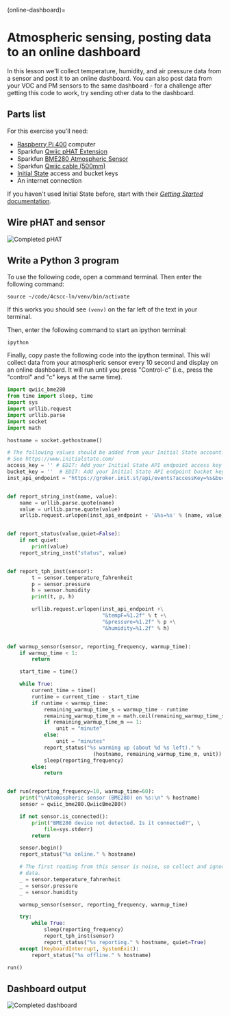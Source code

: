 (online-dashboard)=
# Atmospheric sensing, posting data to an online dashboard

In this lesson we'll collect temperature, humidity, and air pressure data from
a sensor and post it to an online dashboard. You can also post data from your
VOC and PM sensors to the same dashboard - for a challenge after getting this
code to work, try sending other data to the dashboard.

## Parts list

For this exercise you'll need:
* [Raspberry Pi 400](https://www.sparkfun.com/products/17377) computer
* Sparkfun [Qwiic pHAT Extension](https://www.sparkfun.com/products/17512)
* Sparkfun [BME280 Atmospheric Sensor](https://www.sparkfun.com/products/15440)
* Sparkfun [Qwiic cable (500mm)](https://www.sparkfun.com/products/14429)
* [Initial State](https://www.initialstate.com/) access and bucket keys
* An internet connection

If you haven't used Initial State before, start with their [_Getting Started_ documentation](https://support.initialstate.com/hc/en-us/categories/360000428291-Using-Initial-State).

## Wire pHAT and sensor

![Completed pHAT](images/pHAT-1.jpg)

## Write a Python 3 program

To use the following code, open a command terminal. Then enter the following command:

```
source ~/code/4cscc-ln/venv/bin/activate
```

If this works you should see `(venv)` on the far left of the text in
your terminal.

Then, enter the following command to start an ipython terminal:

```
ipython
```

Finally, copy paste the following code into the ipython terminal. This will collect data from your atmospheric sensor every 10 second and display on an online dashboard. It will run until you press "Control-c" (i.e., press the "control" and "c" keys at the same time).


```python
import qwiic_bme280
from time import sleep, time
import sys
import urllib.request
import urllib.parse
import socket
import math

hostname = socket.gethostname()

# The following values should be added from your Initial State account.
# See https://www.initialstate.com/
access_key = '' # EDIT: Add your Initial State API endpoint access key
bucket_key = ''  # EDIT: Add your Initial State API endpoint bucket key
inst_api_endpoint = "https://groker.init.st/api/events?accessKey=%s&bucketKey=%s" % (access_key, bucket_key)


def report_string_inst(name, value):
    name = urllib.parse.quote(name)
    value = urllib.parse.quote(value)
    urllib.request.urlopen(inst_api_endpoint + '&%s=%s' % (name, value))


def report_status(value,quiet=False):
    if not quiet:
        print(value)
    report_string_inst("status", value)


def report_tph_inst(sensor):
        t = sensor.temperature_fahrenheit
        p = sensor.pressure
        h = sensor.humidity
        print(t, p, h)

        urllib.request.urlopen(inst_api_endpoint +\
                               "&tempF=%1.2f" % t +\
                               "&pressure=%1.2f" % p +\
                               "&humidity=%1.2f" % h)


def warmup_sensor(sensor, reporting_frequency, warmup_time):
    if warmup_time < 1:
        return

    start_time = time()

    while True:
        current_time = time()
        runtime = current_time - start_time
        if runtime < warmup_time:
            remaining_warmup_time_s = warmup_time - runtime
            remaining_warmup_time_m = math.ceil(remaining_warmup_time_s / 60)
            if remaining_warmup_time_m == 1:
                unit = "minute"
            else:
                unit = "minutes"
            report_status("%s warming up (about %d %s left)." %
                            (hostname, remaining_warmup_time_m, unit))
            sleep(reporting_frequency)
        else:
            return


def run(reporting_frequency=10, warmup_time=60):
    print("\nAtomospheric sensor (BME280) on %s:\n" % hostname)
    sensor = qwiic_bme280.QwiicBme280()

    if not sensor.is_connected():
        print("BME280 device not detected. Is it connected?", \
            file=sys.stderr)
        return

    sensor.begin()
    report_status("%s online." % hostname)

    # The first reading from this sensor is noise, so collect and ignore
    # data.
    _ = sensor.temperature_fahrenheit
    _ = sensor.pressure
    _ = sensor.humidity

    warmup_sensor(sensor, reporting_frequency, warmup_time)

    try:
        while True:
            sleep(reporting_frequency)
            report_tph_inst(sensor)
            report_status("%s reporting." % hostname, quiet=True)
    except (KeyboardInterrupt, SystemExit):
        report_status("%s offline." % hostname)

run()
```

## Dashboard output

![Completed dashboard](images/dashboard-1.jpg)
